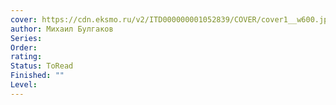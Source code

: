 ```yaml
---
cover: https://cdn.eksmo.ru/v2/ITD000000001052839/COVER/cover1__w600.jpg
author: Михаил Булгаков
Series: 
Order: 
rating: 
Status: ToRead
Finished: ""
Level:
---
```








